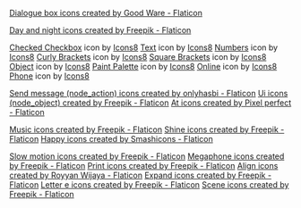 <a href="https://www.flaticon.com/free-icons/dialogue-box" title="dialogue box icons">Dialogue box icons created by Good Ware - Flaticon</a> 

<a href="https://www.flaticon.com/free-icons/day-and-night" title="day and night icons">Day and night icons created by Freepik - Flaticon</a>

<a target="_blank" href="https://icons8.com/icon/84086/checked-checkbox">Checked Checkbox</a> icon by <a target="_blank" href="https://icons8.com">Icons8</a>
<a target="_blank" href="https://icons8.com/icon/78858/text">Text</a> icon by <a target="_blank" href="https://icons8.com">Icons8</a>
<a target="_blank" href="https://icons8.com/icon/1CWVOXP07N9r/numbers">Numbers</a> icon by <a target="_blank" href="https://icons8.com">Icons8</a>
<a target="_blank" href="https://icons8.com/icon/122581/curly-brackets">Curly Brackets</a> icon by <a target="_blank" href="https://icons8.com">Icons8</a>
<a target="_blank" href="https://icons8.com/icon/8hsHuynPDu-u/square-brackets">Square Brackets</a> icon by <a target="_blank" href="https://icons8.com">Icons8</a>
<a target="_blank" href="https://icons8.com/icon/csFZmVA8cDCr/object">Object</a> icon by <a target="_blank" href="https://icons8.com">Icons8</a>
<a target="_blank" href="https://icons8.com/icon/5z4dMIkL5eNU/paint-palette">Paint Palette</a> icon by <a target="_blank" href="https://icons8.com">Icons8</a>
<a target="_blank" href="https://icons8.com/icon/KJFHygYWplBs/online">Online</a> icon by <a target="_blank" href="https://icons8.com">Icons8</a>
<a target="_blank" href="https://icons8.com/icon/b7F1F6mHPgxh/phone">Phone</a> icon by <a target="_blank" href="https://icons8.com">Icons8</a>

<a href="https://www.flaticon.com/free-icons/send-message" title="send message icons">Send message (node_action) icons created by onlyhasbi - Flaticon</a>
<a href="https://www.flaticon.com/free-icons/ui" title="ui icons">Ui icons (node_object) created by Freepik - Flaticon</a>
<a href="https://www.flaticon.com/free-icons/at" title="at icons">At icons created by Pixel perfect - Flaticon</a>

<a href="https://www.flaticon.com/free-icons/music" title="music icons">Music icons created by Freepik - Flaticon</a>
<a href="https://www.flaticon.com/free-icons/shine" title="shine icons">Shine icons created by Freepik - Flaticon</a>
<a href="https://www.flaticon.com/free-icons/happy" title="happy icons">Happy icons created by Smashicons - Flaticon</a>

<a href="https://www.flaticon.com/free-icons/slow-motion" title="slow motion icons">Slow motion icons created by Freepik - Flaticon</a>
<a href="https://www.flaticon.com/free-icons/megaphone" title="megaphone icons">Megaphone icons created by Freepik - Flaticon</a>
<a href="https://www.flaticon.com/free-icons/print" title="print icons">Print icons created by Freepik - Flaticon</a>
<a href="https://www.flaticon.com/free-icons/align" title="align icons">Align icons created by Royyan Wijaya - Flaticon</a>
<a href="https://www.flaticon.com/free-icons/expand" title="expand icons">Expand icons created by Freepik - Flaticon</a>
<a href="https://www.flaticon.com/free-icons/letter-e" title="letter e icons">Letter e icons created by Freepik - Flaticon</a>
<a href="https://www.flaticon.com/free-icons/scene" title="scene icons">Scene icons created by Freepik - Flaticon</a>
